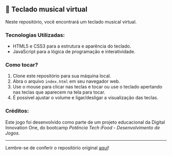 ## :musical_keyboard:	 Teclado musical virtual	

Neste repositório, você encontrará um teclado musical virtual.


### Tecnologias Utilizadas:

-   HTML5 e CSS3 para a estrutura e aparência do teclado.
-   JavaScript para a lógica de programação e interatividade.

### Como tocar?

1.  Clone este repositório para sua máquina local.
2.  Abra o arquivo  `index.html`  em seu navegador web.
3.  Use o mouse para clicar nas teclas e tocar ou use o teclado apertando nas teclas que aparecem na tela para tocar.
5.  É possível ajustar o volume e ligar/desligar a visualização das teclas.


### Créditos:

Este jogo foi desenvolvido como parte de um projeto educacional da Digital Innovation One, do bootcamp *Potência Tech iFood - Desenvolvimento de Jogos*.

----------

Lembre-se de conferir o repositório original  [aqui](https://github.com/felipeAguiarCode/js-music-keyboard-virtual)!
